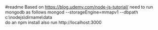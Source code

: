 #readme
Based on https://blog.udemy.com/node-js-tutorial/
need to run mongodb as follows mongod --storageEngine=mmapv1 --dbpath c:\nodejs\dirname\data\
do an npm install also
run http://localhost:3000